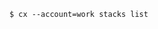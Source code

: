 <!-- usedin: [ _includes/_inlines/Toolbelt/common/introduction/introduction_multiple-account-support.md] -->

```
$ cx --account=work stacks list
```
